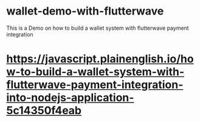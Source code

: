 # wallet-demo-with-flutterwave
This is a Demo on how to build a wallet system with flutterwave payment integration


# https://javascript.plainenglish.io/how-to-build-a-wallet-system-with-flutterwave-payment-integration-into-nodejs-application-5c14350f4eab

# 
